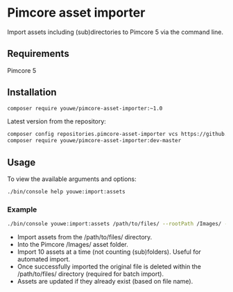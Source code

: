 # Pimcore asset importer

Import assets including (sub)directories to Pimcore 5 via the command line.

## Requirements

Pimcore 5

## Installation

```bash
composer require youwe/pimcore-asset-importer:~1.0
```

Latest version from the repository:

```bash
composer config repositories.pimcore-asset-importer vcs https://github.com/YouweGit/PimcoreAssetImporter.git
composer require youwe/pimcore-asset-importer:dev-master
```

## Usage

To view the available arguments and options:

```bash
./bin/console help youwe:import:assets
```

### Example

```bash
./bin/console youwe:import:assets /path/to/files/ --rootPath /Images/ --batchSize 10 --deleteOriginal --updateAssets
```

* Import assets from the /path/to/files/ directory.
* Into the Pimcore /Images/ asset folder.
* Import 10 assets at a time (not counting (sub)folders). Useful for automated import.
* Once successfully imported the original file is deleted within the /path/to/files/ directory (required for batch import).
* Assets are updated if they already exist (based on file name).
